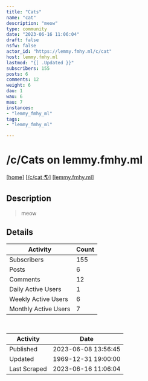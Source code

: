 ```yaml
---
title: "Cats" 
name: "cat"
description: "meow"
type: community
date: "2023-06-16 11:06:04"
draft: false
nsfw: false
actor_id: "https://lemmy.fmhy.ml/c/cat"
host: lemmy.fmhy.ml
lastmod: "{[ .Updated }}"
subscribers: 155
posts: 6
comments: 12
weight: 6
dau: 1
wau: 6
mau: 7
instances:
- "lemmy_fmhy_ml"
tags: 
- "lemmy_fmhy_ml"

---
```


# /c/Cats on lemmy.fmhy.ml

[[home](/)]
[[/c/cat 🌎](https://lemmy.fmhy.ml/c/cat)]
[[lemmy.fmhy.ml](/instances/lemmy_fmhy_ml)]


## Description 

<blockquote class="description">
meow
</blockquote>


## Details

| Activity | Count  |
|----------------------|---|
| Subscribers          | 155 |
| Posts                | 6  |
| Comments             | 12  |
| Daily Active Users   | 1  |
| Weekly Active Users  | 6  |
| Monthly Active Users | 7  |

<br>

| Activity | Date |
|----------------------|---|
| Published            | 2023-06-08 13:56:45 |
| Updated              | 1969-12-31 19:00:00 |
| Last Scraped         | 2023-06-16 11:06:04 |
